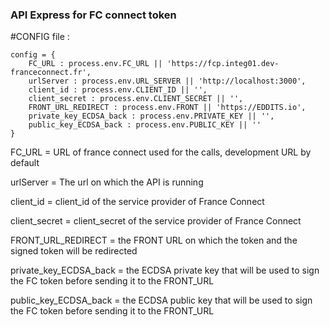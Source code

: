 ### API Express for FC connect token 

#CONFIG file : 

```
config = {
    FC_URL : process.env.FC_URL || 'https://fcp.integ01.dev-franceconnect.fr',
    urlServer : process.env.URL_SERVER || 'http://localhost:3000',
    client_id : process.env.CLIENT_ID || '',
    client_secret : process.env.CLIENT_SECRET || '',
    FRONT_URL_REDIRECT : process.env.FRONT || 'https://EDDITS.io',
    private_key_ECDSA_back : process.env.PRIVATE_KEY || '',
    public_key_ECDSA_back : process.env.PUBLIC_KEY || ''
}
```

FC_URL = URL of france connect used for the calls, development URL by default

urlServer = The url on which the API is running

client_id = client_id of the service provider of France Connect

client_secret = client_secret of the service provider of France Connect

FRONT_URL_REDIRECT = the FRONT URL on which the token and the signed token will be redirected

private_key_ECDSA_back = the ECDSA private key that will be used to sign the FC token before sending it to the FRONT_URL

public_key_ECDSA_back = the ECDSA public key that will be used to sign the FC token before sending it to the FRONT_URL
